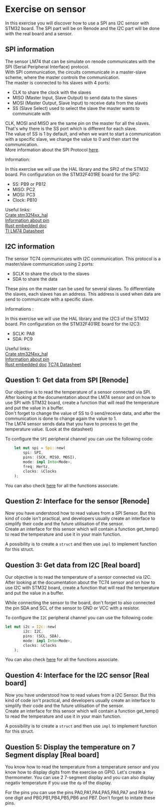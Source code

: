 # Exercise on sensor

In this exercise you will discover how to use a SPI ans I2C sensor with STM32 board.
The SPI part will be on Renode and the I2C part will be done with the real board and a sensor.

## SPI information

The sensor LM74 that can be simulate on renode communicates with the SPI (Serial Peripheral Interface) protocol.  
With SPI communication, the circuits communicate in a master-slave scheme, where the master controls the communication.  
The master is connected to his slaves with 4 ports:

- CLK to share the clock with the slaves
- MISO (Master Input, Slave Output) to send data to the slaves
- MOSI (Master Output, Slave Input) to receive data from the slaves
- SS (Slave Select) used to select the slave the master wants to communicate with

CLK, MOSI and MISO are the same pin on the master for all the slaves.
That's why there is the SS port which is different for each slave.  
The value of SS is 1 by default, and when we want to start a communication with a specific slave, we change the value to 0 and then start the communication.  
More information about the SPI Protocol [here](https://www.circuitbasics.com/basics-of-the-spi-communication-protocol/).

Information:  

In this exercise we will use the HAL library and the SPI2 of the STM32 board.
Pin configuration on the STM32F401RE board for the SPI2:

- SS: PB9 or PB12  
- MISO: PC2  
- MOSI: PC3  
- Clock: PB10  

Useful links:  
[Crate stm32f4xx_hal](https://docs.rs/stm32f4xx-hal/latest/stm32f4xx_hal/)  
[Information about pin](https://os.mbed.com/platforms/ST-Nucleo-F401RE/)  
[Rust embedded doc](https://docs.rust-embedded.org/book/intro/index.html/)  
[TI LM74 Datasheet](https://pdf1.alldatasheet.net/datasheet-pdf/view/9026/NSC/LM74.html)  

## I2C information

The sensor TC74 communicates with I2C communication.
This protocol is a master/slave communication using 2 ports:

- SCLK to share the clock to the slaves
- SDA to share the data

These pins on the master can be used for several slaves.
To differentiate the slaves, each slaves has an address.
This address is used when data are send to commuincate with a specific slave.

Informations :

In this exercise we will use the HAL library and the I2C3 of the STM32 board.
Pin configuration on the STM32F401RE board for the I2C3:

- SCLK: PA8
- SDA: PC9

Useful links:  
[Crate stm32f4xx_hal](https://docs.rs/stm32f4xx-hal/latest/stm32f4xx_hal/)  
[Information about pin](https://os.mbed.com/platforms/ST-Nucleo-F401RE/)  
[Rust embedded doc](https://docs.rust-embedded.org/book/intro/index.html/)
[TC74 Datasheet](https://www.alldatasheet.com/datasheet-pdf/pdf/75085/MICROCHIP/TC74.html)  

## Question 1: Get data from SPI [Renode]

Our objective is to read the temperature of a sensor connected via SPI.  
After looking at the documentation about the LM74 sensor and on how to use SPI with STM32 board,
create a function that will read the temperature and put the value in a buffer.  
Don't forget to change the value of SS to 0 send/receive data, and after the communication is done to change again the value to 1.  
The LM74 sensor sends data that you have to process to get the temperature value. (Look at the datasheet)  

To configure the `SPI` peripheral channel you can use the following code:

```Rust
    let mut spi = Spi::new(
        spi: SPI,
        pins: (SCK, MISO, MOSI),
        mode: impl Into<Mode>,
        freq: Hertz,
        clocks: &Clocks
    );
```

You can also check [here](https://docs.rs/stm32f4xx-hal/latest/stm32f4xx_hal/spi/struct.Spi.html) for all the functions associate.

## Question 2: Interface for the sensor [Renode]

Now you have understood how to read values from a SPI Sensor.
But this kind of code isn't practical, and developers usually create an interface to simplify their code and the future utilisation of the sensor.  
Create an interface for this sensor which will contain a function get_temp() to read the temperature and use it in your main function.

A possibility is to create a `struct` and then use `impl` to implement function for this struct.

## Question 3: Get data from I2C [Real board]

Our objective is to read the temperature of a sensor connected via I2C.  
After looking at the documentation about the TC74 sensor and on how to use I2C with STM32 board,
create a function that will read the temperature and put the value in a buffer.  

While connecting the sensor to the board, don't forget to also connected the pin SDA and SCL of the sensor to GND or VCC with a resistor.

To configure the `I2C` peripheral channel you can use the following code:

```Rust
let mut i2c = I2c::new(
        i2c: I2C,
        pins: (SCL, SDA),
        mode: impl Into<Mode>,
        clocks: &Clocks
    );
```

You can also check [here](https://docs.rs/stm32f4xx-hal/latest/stm32f4xx_hal/i2c/struct.I2c.html) for all the functions associate.

## Question 4: Interface for the I2C sensor [Real board]

Now you have understood how to read values from a I2C Sensor.
But this kind of code isn't practical, and developers usually create an interface to simplify their code and the future utilisation of the sensor.  
Create an interface for this sensor which will contain a function get_temp() to read the temperature and use it in your main function.

A possibility is to create a `struct` and then use `impl` to implement function for this struct.

## Question 5: Display the temperature on 7 Segment display [Real board]

You know how to read the temperature from a temperature sensor and you know how to display digits from the exercise on GPIO.
Let's create a thermometer.
You can use 2 7-segment display and you can also display negativ temperature if you use the `dp` of the display.

For the pins you can use the pins PA0,PA1,PA4,PA5,PA6,PA7 and PA9 for one digit and PB0,PB1,PB4,PB5,PB6 and PB7.
Don't forget to initate these pins.
